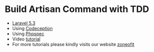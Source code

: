 # Build Artisan Command with TDD

* [Laravel 5.3](https://laravel.com/docs/5.3/)
* Using [Codeception](http://codeception.com/)
* Using [Phpspec](http://www.phpspec.net/en/stable/)
* Video [tutorial](https://www.youtube.com/playlist?list=PLgXHySBLgtg49eu8VugtEQQnVdaTdyWBC)
* For more tutorials please kindly visits our website [zoneofit](http://www.zoneofit.com/)
